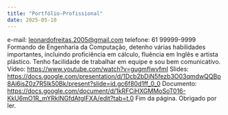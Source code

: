 ```yaml
---
title: "Portfólio-Profissional"
date: 2025-05-10
---
```

e-mail: leonardofreitas.2005@gmail.com
telefone: 61 99999-9999
Formando de Engenharia da Computação, detenho várias habilidades importantes, incluindo proficiência em cálculo, fluência em Inglês e artista plástico.
Tenho facilidade de trabalhar em equipe e sou bem comunicativo.
Vídeo: https://www.youtube.com/watch?v=gugmflwvfmI
Slides: https://docs.google.com/presentation/d/1Dcb2bDjN5fezb3O03qmdwQQBp8Ai6isZ0z7R5lk50Bk/present?slide=id.gc6f80d1ff_0_0
Documento: https://docs.google.com/document/d/1kRFCiHXGMMoSoT016-KkU6mO1R_mYRklNGfdAtglFXA/edit?tab=t.0
Fim da página. Obrigado por ler.
